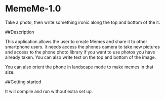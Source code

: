 # MemeMe-1.0

Take a photo, then write something ironic along the top and bottom of the it.

##Description

This application allows the user to create Memes and share it to other smartphone users.
It needs access the phones camera to take new pictures and access to the phone photo library if you want to use photos you have already taken.
You can also write text on the top and bottom of the image.

You can also orient the phone in landscape mode to make memes in that size.

##Getting started

It will compile and run without extra set up.
